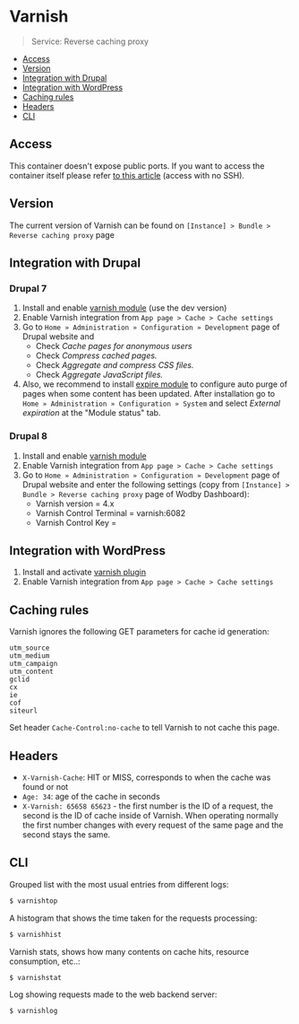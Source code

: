 # Varnish

> Service: Reverse caching proxy

* [Access](#access)
* [Version](#version)    
* [Integration with Drupal](#integration-with-drupal)
* [Integration with WordPress](#integration-with-wordpress)
* [Caching rules](#caching-rules)
* [Headers](#headers)
* [CLI](#cli)

## Access

This container doesn't expose public ports. If you want to access the container itself please refer [to this article](access.md) (access with no SSH). 

## Version

The current version of Varnish can be found on `[Instance] > Bundle > Reverse caching proxy` page

## Integration with Drupal

### Drupal 7

1. Install and enable <a href="https://www.drupal.org/project/varnish" target="_blank">varnish module</a> (use the dev version)
2. Enable Varnish integration from `App page > Cache > Cache settings`
3. Go to `Home » Administration » Configuration » Development` page of Drupal website and
    * Check *Cache pages for anonymous users*
    * Check *Compress cached pages.*
    * Check *Aggregate and compress CSS files.*
    * Check *Aggregate JavaScript files.*    
4. Also, we recommend to install <a href="https://www.drupal.org/project/expire" target="_blank">expire module</a> to configure auto purge of pages when some content has been updated. After installation go to `Home » Administration » Configuration » System` and select *External expiration* at the "Module status" tab.

### Drupal 8

1. Install and enable <a href="https://www.drupal.org/project/varnish" target="_blank">varnish module</a>
2. Enable Varnish integration from `App page > Cache > Cache settings`
3. Go to `Home » Administration » Configuration » Development` page of Drupal website and enter the following settings (copy from `[Instance] > Bundle > Reverse caching proxy` page of Wodby Dashboard): 
    * Varnish version = 4.x
    * Varnish Control Terminal = varnish:6082
    * Varnish Control Key = <Copy Secret >
    
## Integration with WordPress

1. Install and activate <a href="https://wordpress.org/plugins/varnish-http-purge/" target="_blank">varnish plugin</a>
2. Enable Varnish integration from `App page > Cache > Cache settings`

## Caching rules

Varnish ignores the following GET parameters for cache id generation: 

```
utm_source
utm_medium
utm_campaign
utm_content
gclid
cx
ie
cof
siteurl
```

Set header `Cache-Control:no-cache` to tell Varnish to not cache this page.

## Headers

* `X-Varnish-Cache`: HIT or MISS, corresponds to when the cache was found or not 
* `Age: 34`: age of the cache in seconds
* `X-Varnish: 65658 65623` - the first number is the ID of a request, the second is the ID of cache inside of Varnish. When operating normally the first number changes with every request of the same page and the second stays the same.

## CLI

Grouped list with the most usual entries from different logs:
```bash
$ varnishtop
```

A histogram that shows the time taken for the requests processing:
```bash
$ varnishhist
```

Varnish stats, shows how many contents on cache hits, resource consumption, etc..:
```bash
$ varnishstat
``` 

Log showing requests made to the web backend server:
```bash
$ varnishlog
``` 